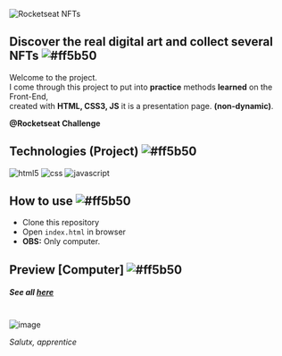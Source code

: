 ![Rocketseat NFTs](https://i.imgur.com/ZBwgSUP.png)

##  Discover the real digital art and collect several NFTs ![#ff5b50](https://via.placeholder.com/10/ff5b50/ffffff?text=+) 

Welcome to the project. <br>
I come through this project to put into **practice** methods **learned** on the Front-End, <br>
created with **HTML, CSS3, JS** it is a presentation page. **(non-dynamic)**. <br>

**@Rocketseat Challenge**

## Technologies (Project) ![#ff5b50](https://via.placeholder.com/10/ff5b50/ffffff?text=+)
![html5](https://img.shields.io/badge/HTML5-ff5b50?style=for-the-badge&logo=html5&logoColor=white) 
![css](https://img.shields.io/badge/CSS3-ff5b50?style=for-the-badge&logo=css3&logoColor=white) 
![javascript](https://img.shields.io/badge/JavaScript-00000F?style=for-the-badge&logo=javascript&logoColor=ff5b50)

## How to use ![#ff5b50](https://via.placeholder.com/10/ff5b50/ffffff?text=+)

- Clone this repository
- Open `index.html` in browser
- **OBS:** Only computer.

## Preview [Computer] ![#ff5b50](https://via.placeholder.com/10/ff5b50/ffffff?text=+) 
##### See all <a href="https://www.behance.net/gallery/136787889/RocketNFTs">here</a><br>
\
![image](https://i.imgur.com/k30AGgY.png)

*Salutx, apprentice*
